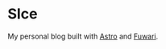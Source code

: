 # Slce
My personal blog built with [Astro](https://astro.build) and [Fuwari](https://github.com/saicaca/fuwari).